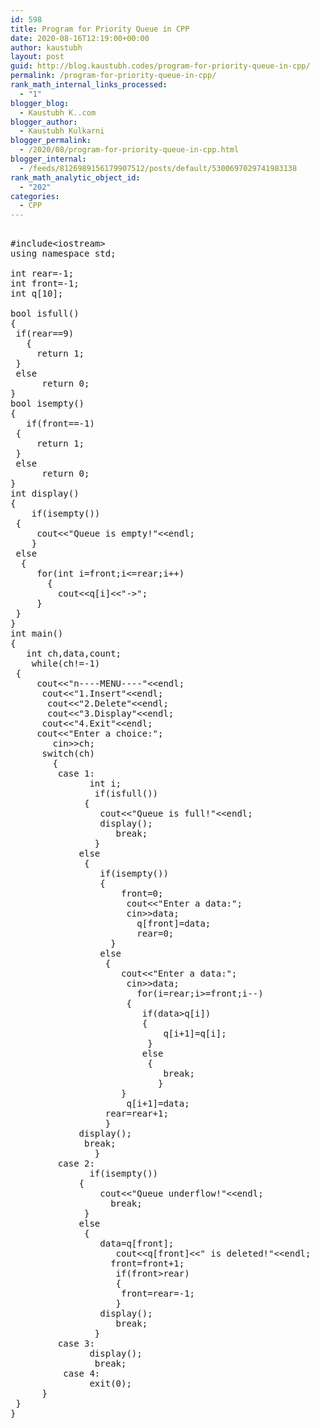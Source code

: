 ```yaml
---
id: 598
title: Program for Priority Queue in CPP
date: 2020-08-16T12:19:00+00:00
author: kaustubh
layout: post
guid: http://blog.kaustubh.codes/program-for-priority-queue-in-cpp/
permalink: /program-for-priority-queue-in-cpp/
rank_math_internal_links_processed:
  - "1"
blogger_blog:
  - Kaustubh K..com
blogger_author:
  - Kaustubh Kulkarni
blogger_permalink:
  - /2020/08/program-for-priority-queue-in-cpp.html
blogger_internal:
  - /feeds/8126989156179907512/posts/default/5300697029741983138
rank_math_analytic_object_id:
  - "202"
categories:
  - CPP
---
```

<pre><br />#include&lt;iostream><br />using namespace std;<br /><br />int rear=-1;<br />int front=-1;<br />int q[10];<br /><br />bool isfull()<br />{<br />	if(rear==9)<br />	{<br />		return 1;<br />	}<br />	else<br />		return 0;<br />}<br />bool isempty()<br />{<br />	if(front==-1)<br />	{<br />		return 1;<br />	}<br />	else<br />		return 0;<br />}<br />int display()<br />{<br />	if(isempty())<br />	{<br />		cout&lt;&lt;"Queue is empty!"&lt;&lt;endl;<br />	}<br />	else<br />	{<br />		for(int i=front;i&lt;=rear;i++)<br />		{<br />			cout&lt;&lt;q[i]&lt;&lt;"->";<br />		}<br />	}<br />}<br />int main()<br />{<br />	int ch,data,count;<br />	while(ch!=-1)<br />	{<br />		cout&lt;&lt;"n----MENU----"&lt;&lt;endl;<br />		cout&lt;&lt;"1.Insert"&lt;&lt;endl;<br />		cout&lt;&lt;"2.Delete"&lt;&lt;endl;<br />		cout&lt;&lt;"3.Display"&lt;&lt;endl;<br />		cout&lt;&lt;"4.Exit"&lt;&lt;endl;<br />		cout&lt;&lt;"Enter a choice:";<br />		cin>>ch;<br />		switch(ch)<br />		{<br />			case 1:<br />				int i;<br />				if(isfull())<br />				{<br />					cout&lt;&lt;"Queue is full!"&lt;&lt;endl;<br />					display();<br />					break;<br />				}<br />				else<br />				{<br />					if(isempty())<br />					{<br />						front=0;<br />						cout&lt;&lt;"Enter a data:";<br />						cin>>data;<br />						q[front]=data;<br />						rear=0;<br />					}<br />					else<br />					{<br />						cout&lt;&lt;"Enter a data:";<br />						cin>>data;<br />						for(i=rear;i>=front;i--)<br />						{<br />							if(data>q[i])<br />							{<br />								q[i+1]=q[i];<br />							}<br />							else<br />							{<br />								break;<br />							}<br />						}	<br />						q[i+1]=data;<br />					rear=rear+1;<br />					}<br />				display();	<br />				break;<br />				}<br />			case 2:<br />				if(isempty())<br />				{<br />					cout&lt;&lt;"Queue underflow!"&lt;&lt;endl;<br />					break;	<br />				}<br />				else<br />				{<br />					data=q[front];<br />					cout&lt;&lt;q[front]&lt;&lt;" is deleted!"&lt;&lt;endl;<br />					front=front+1;<br />					if(front>rear)<br />					{<br />						front=rear=-1;<br />					}<br />					display();<br />					break;<br />				}<br />			case 3:<br />				display();<br />				break;	<br />			case 4:<br />				exit(0);<br />		}<br />	}<br />}<br /><br /></pre>